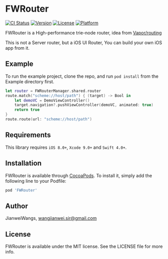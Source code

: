 # FWRouter

[![CI Status](https://img.shields.io/travis/JianweiWangs/FWRouter.svg?style=flat)](https://travis-ci.org/JianweiWangs/FWRouter)
[![Version](https://img.shields.io/cocoapods/v/FWRouter.svg?style=flat)](https://cocoapods.org/pods/FWRouter)
[![License](https://img.shields.io/cocoapods/l/FWRouter.svg?style=flat)](https://cocoapods.org/pods/FWRouter)
[![Platform](https://img.shields.io/cocoapods/p/FWRouter.svg?style=flat)](https://cocoapods.org/pods/FWRouter)


FWRouter is a High-performance trie-node router, idea from [Vapor/routing](https://github.com/vapor/routing)

This is not a Server router, but a iOS UI Router, You can build your own iOS app from it. 

## Example

To run the example project, clone the repo, and run `pod install` from the Example directory first.

```Swift
let router = FWRouterManager.shared.router
route.match("scheme://host/path") { (target) -> Bool in
    let demoVC = DemoViewController()
    target.navigation?.pushViewController(demoVC, animated: true)
    return true
}
route.route(url: "scheme://host/path")
```

## Requirements

This library requires `iOS 8.0+`, `Xcode 9.0+` and `Swift 4.0+`.

## Installation

FWRouter is available through [CocoaPods](https://cocoapods.org). To install
it, simply add the following line to your Podfile:

```ruby
pod 'FWRouter'
```

## Author

JianweiWangs, wangjianwei.sir@gmail.com

## License

FWRouter is available under the MIT license. See the LICENSE file for more info.

